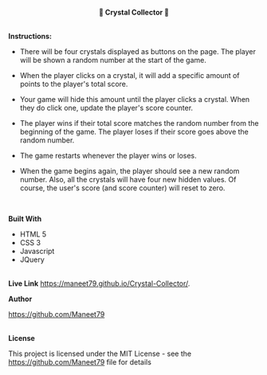 **<center>📘 Crystal Collector 📘</center>**
<br>

**Instructions:**

- There will be four crystals displayed as buttons on the page.
  The player will be shown a random number at the start of the game.

- When the player clicks on a crystal, it will add a specific amount of points to the player's total score.

- Your game will hide this amount until the player clicks a crystal.
  When they do click one, update the player's score counter.

- The player wins if their total score matches the random number from the beginning of the game.
  The player loses if their score goes above the random number.

- The game restarts whenever the player wins or loses.

- When the game begins again, the player should see a new random number. Also, all the crystals will have four new hidden values. Of course, the user's score (and score counter) will reset to zero.

<br>

**Built With**

- HTML 5
- CSS 3
- Javascript
- JQuery
  <br>
  <br>

**Live Link**
https://maneet79.github.io/Crystal-Collector/.
<br>

**Author**

https://github.com/Maneet79
<br><br>

**License**

This project is licensed under the MIT License - see the https://github.com/Maneet79 file for details
